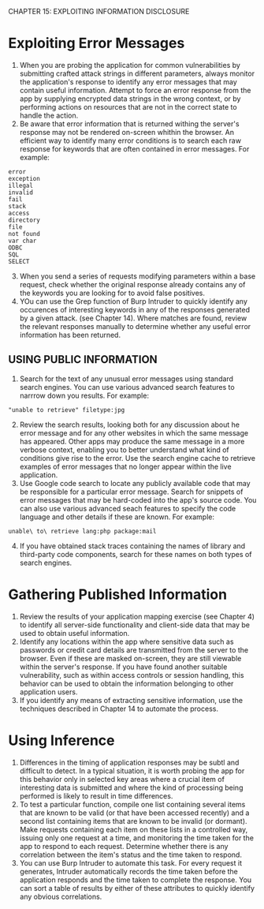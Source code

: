 CHAPTER 15: EXPLOITING INFORMATION DISCLOSURE

# Exploiting Error Messages
1. When you are probing the application for common vulnerabilities by submitting crafted attack strings in different parameters, always monitor the application's response to identify any error messages that may contain useful information. Attempt to force an error response from the app by supplying encrypted data strings in the wrong context, or by performing actions on resources that are not in the correct state to handle the action.
2. Be aware that error information that is returned withing the server's response may not be rendered on-screen whithin the browser. An efficient way to identify many error conditions is to search each raw response for keywords that are often contained in error messages. For example:
```
error
exception
illegal
invalid
fail
stack
access
directory
file
not found
var char
ODBC
SQL
SELECT
```
3. When you send a series of requests modifying parameters within a base request, check whether the original response already contains any of the keywords you are looking for to avoid false positives.
4. YOu can use the Grep function of Burp Intruder to quickly identify any occurences of interesting keywords in any of the responses generated by a given attack. (see Chapter 14). Where matches are found, review the relevant responses manually to determine whether any useful error information has been returned.
## **USING PUBLIC INFORMATION**
1. Search for the text of any unusual error messages using standard search engines. You can use various advanced search features to narrrow down you results. For example:
```
"unable to retrieve" filetype:jpg
```
2. Review the search results, looking both for any discussion about he error message and for any other websites in which the same message has appeared. Other apps may produce the same message in a more verbose context, enabling you to better understand what kind of conditions give rise to the error. Use the search engine cache to retrieve examples of error messages that no longer appear within the live application.
3. Use Google code search to locate any publicly available code that may be responsible for a particular error message. Search for snippets of error messages that may be hard-coded into the app's source code. You can also use various advanced seach features to specify the code language and other details if these are known. For example:
```
unable\ to\ retrieve lang:php package:mail
```
4. If you have obtained stack traces containing the names of library and third-party code components, search for these names on both types of search engines.
# Gathering Published Information
1. Review the results of your application mapping exercise (see Chapter 4) to identify all server-side functionality and client-side data that may be used to obtain useful information.
2. Identify any locations within the app where sensitive data such as passwords or credit card details are transmitted from the server to the browser. Even if these are masked on-screen, they are still viewable within the server's response. If you have found another suitable vulnerability, such as within access controls or session handling, this behavior can be used to obtain the information belonging to other application users.
3. If you identify any means of extracting sensitive information, use the techniques described in Chapter 14 to automate the process.
# Using Inference
1. Differences in the timing of application responses may be subtl and difficult to detect. In a typical situation, it is worth probing the app for this behavior only in selected key areas where a crucial item of interesting data is submitted and where the kind of processing being performed is likely to result in time differences.
2. To test a particular function, compile one list containing several items that are known to be valid (or that have been accessed recently) and a second list containing items that are known to be invalid (or dormant). Make requests containing each item on these lists in a controlled way, issuing only one request at a time, and monitoring the time taken for the app to respond to each request. Determine whether there is any correlation between the item's status and the time taken to respond.
3. You can use Burp Intruder to automate this task. For every request it generates, Intruder automatically records the time taken before the application responds and the time taken to complete the response. You can sort a table of results by either of these attributes to quickly identify any obvious correlations.












































